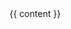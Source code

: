 <html>
<body>
<div class="page-content">
      <div class="wrapper">
        {{ content }}
      </div>
</div>
</body>
</html>
